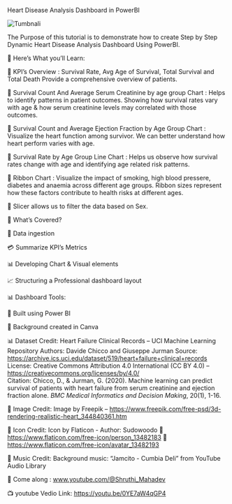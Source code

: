 Heart Disease Analysis Dashboard in PowerBI

![Tumbnali](https://github.com/user-attachments/assets/9ebd5db2-7ac5-4011-a3e3-e9e6e60f4927)

The Purpose of this tutorial is to demonstrate how to create Step by Step Dynamic Heart Disease Analysis Dashboard Using PowerBI.

🚀 Here’s What you’ll Learn:

📌 KPI’s Overview : Survival Rate, Avg Age of Survival, Total Survival and Total Death Provide a comprehensive overview of patients.

📌 Survival Count And Average Serum Creatinine by age group Chart : Helps to identify patterns in patient outcomes. Showing how survival rates vary with age & how serum creatinine levels may correlated with those outcomes.

📌 Survival Count and Average Ejection Fraction by Age Group Chart : Visualize the heart function among survivor. We can better understand how heart perform varies with age.

📌 Survival Rate by Age Group Line Chart : Helps us observe how survival rates change with age and identifying age related risk patterns.

📌 Ribbon Chart : Visualize the impact of smoking, high blood pressere, diabetes and anaemia across different age groups. Ribbon sizes represent how these factors contribute to health risks at different ages.

📌 Slicer allows us to filter the data based on Sex.

🚀 What’s Covered?

📝 Data ingestion

💳 Summarize KPI’s Metrics

📊 Developing Chart & Visual elements

📈 Structuring a Professional dashboard layout

📊 Dashboard Tools:

📌 Built using Power BI

📌 Background created in Canva

📊 Dataset  Credit: Heart Failure Clinical Records – UCI Machine Learning Repository
Authors: Davide Chicco and Giuseppe Jurman
Source: https://archive.ics.uci.edu/dataset/519/heart+failure+clinical+records
License: Creative Commons Attribution 4.0 International (CC BY 4.0) – https://creativecommons.org/licenses/by/4.0/  
Citation:  Chicco, D., & Jurman, G. (2020). Machine learning can predict survival of patients with heart failure from serum creatinine and ejection fraction alone. *BMC Medical Informatics and Decision Making*, 20(1), 1-16.

🎨 Image Credit:
Image by Freepik – https://www.freepik.com/free-psd/3d-rendering-realistic-heart_344840361.htm

🎨 Icon Credit:
Icon by Flaticon - 
Author: Sudowoodo
📌 https://www.flaticon.com/free-icon/person_13482183
📌 https://www.flaticon.com/free-icon/avatar_13482193


🎵 Music Credit:
Background music: “Jamcito - Cumbia Deli” from YouTube Audio Library

💙 Come along : www.youtube.com/@Shruthi_Mahadev

📺 youtube Vedio Link: https://youtu.be/0YE7aW4qGP4

